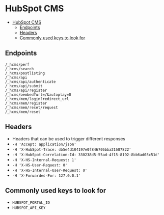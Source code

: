 # HubSpot CMS
- [HubSpot CMS](#hubspot-cms)
  - [Endpoints](#endpoints)
  - [Headers](#headers)
  - [Commonly used keys to look for](#commonly-used-keys-to-look-for)

## Endpoints
```
/_hcms/perf
/_hcms/search
/_hcms/postlisting
/_hcms/api
/_hcms/api/authenticate
/_hcms/api/submit
/_hcms/api/register
/_hcms/oembed?url=/&autoplay=0
/_hcms/mem/login?redirect_url
/_hcms/mem/register
/_hcms/mem/reset/request
/_hcms/mem/reset
```

## Headers
* Headers that can be used to trigger different responses
* `-H 'Accept: application/json'`
* `-H 'X-HubSpot-Trace: db5e4d104197e0f846705bba21687822'`
* `-H 'X-HubSpot-Correlation-Id: 330238d5-55ad-4f15-8192-8bb6ad03c51d'`
* `-H 'X-HS-Internal-Request: 1'`
* `-H 'X-HS-User-Request: 0'`
* `-H 'X-HS-Internal-User-Request: 0'`
* `-H 'X-Forwarded-For: 127.0.0.1'`

## Commonly used keys to look for
* `HUBSPOT_PORTAL_ID`
* `HUBSPOT_API_KEY`